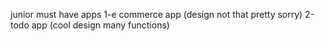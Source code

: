 junior must have apps
1-e commerce app (design not that pretty sorry)
2-todo app (cool design many functions)